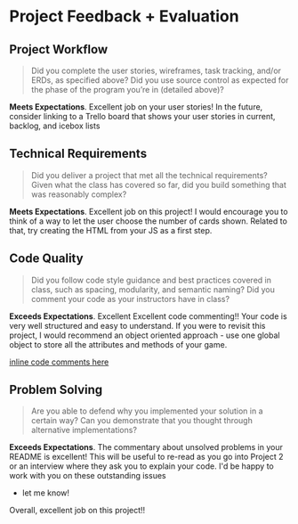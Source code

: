 # Project Feedback + Evaluation

## Project Workflow

>Did you complete the user stories, wireframes, task tracking, and/or ERDs, as specified above? Did you use source control as expected for the phase of the program you’re in (detailed above)?

**Meets Expectations**. Excellent job on your user stories! In the future, consider linking to a Trello board that shows your
user stories in current, backlog, and icebox lists

## Technical Requirements

>Did you deliver a project that met all the technical requirements? Given what the class has covered so far, did you build something that was reasonably complex?

**Meets Expectations**. Excellent job on this project! I would encourage you to think of a way to let the user choose the number
of cards shown. Related to that, try creating the HTML from your JS as a first step.

## Code Quality

>Did you follow code style guidance and best practices covered in class, such as spacing, modularity, and semantic naming? Did you comment your code as your instructors have in class?

**Exceeds Expectations**. Excellent Excellent code commenting!! Your code is very well structured and easy to understand. If you 
were to revisit this project, I would recommend an object oriented approach - use one global object to store all the attributes
and methods of your game.

[inline code comments here](https://github.com/jshawl/Project1-1/compare/ee0e65d...3be5193)

## Problem Solving

>Are you able to defend why you implemented your solution in a certain way? Can you demonstrate that you thought through alternative implementations?

**Exceeds Expectations**. The commentary about unsolved problems in your README is excellent! This will be useful to re-read
as you go into Project 2 or an interview where they ask you to explain your code. I'd be happy to work with you on these outstanding issues
- let me know!

Overall, excellent job on this project!!
